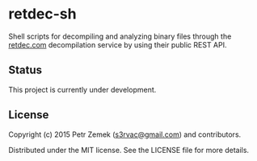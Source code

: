 retdec-sh
=========

Shell scripts for decompiling and analyzing binary files through the [retdec.com](https://retdec.com) decompilation service by using their public REST API.

Status
------

This project is currently under development.

License
-------

Copyright (c) 2015 Petr Zemek (<s3rvac@gmail.com>) and contributors.

Distributed under the MIT license. See the LICENSE file for more details.
